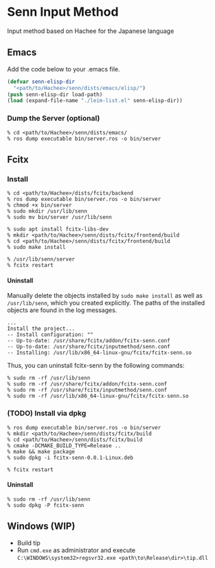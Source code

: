 # Senn Input Method

Input method based on Hachee for the Japanese language

## Emacs

Add the code below to your .emacs file.

```lisp
(defvar senn-elisp-dir
  "<path/to/Hachee>/senn/dists/emacs/elisp/")
(push senn-elisp-dir load-path)
(load (expand-file-name "./leim-list.el" senn-elisp-dir))
```

### Dump the Server (optional)

```
% cd <path/to/Hachee>/senn/dists/emacs/
% ros dump executable bin/server.ros -o bin/server
```

## Fcitx

### Install
```
% cd <path/to/Hachee>/dists/fcitx/backend
% ros dump executable bin/server.ros -o bin/server
% chmod +x bin/server
% sudo mkdir /usr/lib/senn
% sudo mv bin/server /usr/lib/senn

% sudo apt install fcitx-libs-dev
% mkdir <path/to/Hachee>/senn/dists/fcitx/frontend/build
% cd <path/to/Hachee>/senn/dists/fcitx/frontend/build
% sudo make install

% /usr/lib/senn/server
% fcitx restart
```

#### Uninstall

Manually delete the objects installed by `sudo make install` as well as `/usr/lib/senn`, which you created explicitly.
The paths of the installed objects are found in the log messages.

```
...
Install the project...
-- Install configuration: ""
-- Up-to-date: /usr/share/fcitx/addon/fcitx-senn.conf
-- Up-to-date: /usr/share/fcitx/inputmethod/senn.conf
-- Installing: /usr/lib/x86_64-linux-gnu/fcitx/fcitx-senn.so
```

Thus, you can uninstall fcitx-senn by the following commands:

```
% sudo rm -rf /usr/lib/senn
% sudo rm -rf /usr/share/fcitx/addon/fcitx-senn.conf
% sudo rm -rf /usr/share/fcitx/inputmethod/senn.conf
% sudo rm -rf /usr/lib/x86_64-linux-gnu/fcitx/fcitx-senn.so
```

### (TODO) Install via dpkg

```
% ros dump executable bin/server.ros -o bin/server
% mkdir <path/to/Hachee>/senn/dists/fcitx/build
% cd <path/to/Hachee>/senn/dists/fcitx/build
% cmake -DCMAKE_BUILD_TYPE=Release ..
% make && make package
% sudo dpkg -i fcitx-senn-0.0.1-Linux.deb

% fcitx restart
```

#### Uninstall

```
% sudo rm -rf /usr/lib/senn
% sudo dpkg -P fcitx-senn
```

## Windows (WIP)

- Build tip
- Run `cmd.exe` as administrator and execute `C:\WINDOWS\system32>regsvr32.exe <path\to\Release\dir>\tip.dll`
